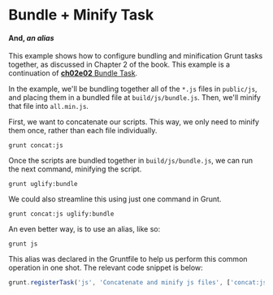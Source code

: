 # Bundle + Minify Task
#### And, _an alias_

This example shows how to configure bundling and minification Grunt tasks together, as discussed in Chapter 2 of the book. This example is a continuation of [**ch02e02** Bundle Task][1].

In the example, we'll be bundling together all of the `*.js` files in `public/js`, and placing them in a bundled file at `build/js/bundle.js`. Then, we'll minify that file into `all.min.js`.

First, we want to concatenate our scripts. This way, we only need to minify them once, rather than each file individually.

```shell
grunt concat:js
```

Once the scripts are bundled together in `build/js/bundle.js`, we can run the next command, minifying the script.

```shell
grunt uglify:bundle
```

We could also streamline this using just one command in Grunt.

```shell
grunt concat:js uglify:bundle
```

An even better way, is to use an alias, like so:

```shell
grunt js
```

This alias was declared in the Gruntfile to help us perform this common operation in one shot. The relevant code snippet is below:

```js
grunt.registerTask('js', 'Concatenate and minify js files', ['concat:js', 'uglify:bundle']);
```

  [1]: https://github.com/bevacqua/buildfirst/ch02/02_bundle-task "Bundle Task Example"
